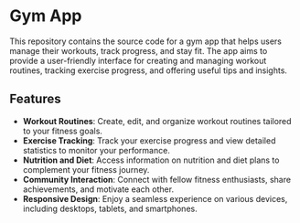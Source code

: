 # Gym App

This repository contains the source code for a gym app that helps users manage their workouts, track progress, and stay fit. The app aims to provide a user-friendly interface for creating and managing workout routines, tracking exercise progress, and offering useful tips and insights.

## Features

- **Workout Routines**: Create, edit, and organize workout routines tailored to your fitness goals.
- **Exercise Tracking**: Track your exercise progress and view detailed statistics to monitor your performance.
- **Nutrition and Diet**: Access information on nutrition and diet plans to complement your fitness journey.
- **Community Interaction**: Connect with fellow fitness enthusiasts, share achievements, and motivate each other.
- **Responsive Design**: Enjoy a seamless experience on various devices, including desktops, tablets, and smartphones.
